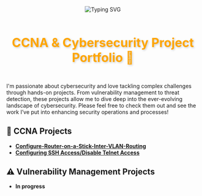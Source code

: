 <p align="center">
  <img src="https://readme-typing-svg.herokuapp.com/?font=Righteous&size=35&color=FFA500&center=true&vCenter=true&width=500&height=70&duration=2000&lines=Howdy!+👋;+I'm+Erik+Vargas!" alt="Typing SVG" />
</p>

<div align="center" style="display: flex; justify-content: center; align-items: center; gap: 10px;">
    <h3 style="font-size: 32px; font-weight: bold; color: #FFA500; text-shadow: 2px 2px 5px rgba(0, 0, 0, 0.2);">
       CCNA & Cybersecurity Project Portfolio 🔐
    </h3>

</div>


I'm passionate about cybersecurity and love tackling complex challenges through hands-on projects. From vulnerability management to threat detection, these projects allow me to dive deep into the ever-evolving landscape of cybersecurity. Please feel free to check them out and see the work I’ve put into enhancing security operations and processes!

## 🚨 CCNA Projects 
- **[Configure-Router-on-a-Stick-Inter-VLAN-Routing](https://github.com/cybererik/Configure-Router-on-a-Stick-Inter-VLAN-Routing)**
- **[Configuring SSH Access/Disable Telnet Access](https://github.com/cybererik/Configuring-SSH-Access-Disable-Telnet-Access)**


## ⚠️ Vulnerability Management Projects

- **In progress**

